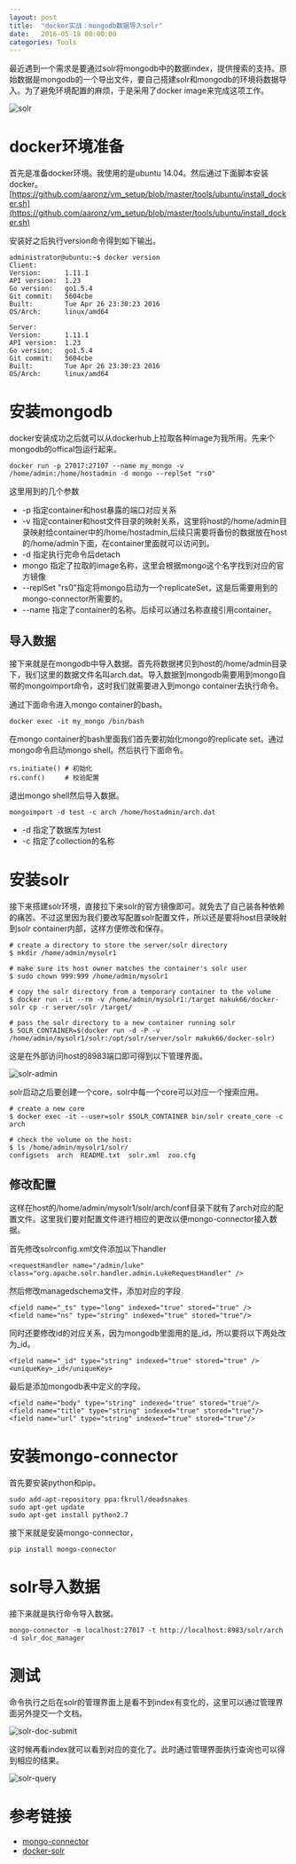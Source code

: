 ```yaml
---
layout: post
title:  "docker实战：mongodb数据导入solr"
date:   2016-05-18 00:00:00
categories: Tools
---
```


最近遇到一个需求是要通过solr将mongodb中的数据index，提供搜索的支持。原始数据是mongodb的一个导出文件，要自己搭建solr和mongodb的环境将数据导入。为了避免环境配置的麻烦，于是采用了docker image来完成这项工作。

![solr](../assets/images/posts/solr.png)

<!--more-->

# docker环境准备
首先是准备docker环境。我使用的是ubuntu 14.04。然后通过下面脚本安装docker。
[https://github.com/aaronz/vm_setup/blob/master/tools/ubuntu/install_docker.sh](https://github.com/aaronz/vm_setup/blob/master/tools/ubuntu/install_docker.sh)

安装好之后执行version命令得到如下输出。

    administrator@ubuntu:~$ docker version
    Client:
    Version:      1.11.1
    API version:  1.23
    Go version:   go1.5.4
    Git commit:   5604cbe
    Built:        Tue Apr 26 23:30:23 2016
    OS/Arch:      linux/amd64

    Server:
    Version:      1.11.1
    API version:  1.23
    Go version:   go1.5.4
    Git commit:   5604cbe
    Built:        Tue Apr 26 23:30:23 2016
    OS/Arch:      linux/amd64


# 安装mongodb
docker安装成功之后就可以从dockerhub上拉取各种image为我所用。先来个mongodb的offical包运行起来。

    docker run -p 27017:27107 --name my_mongo -v /home/admin:/home/hostadmin -d mongo --replSet "rs0"

这里用到的几个参数
 - -p 指定container和host暴露的端口对应关系
 - -v 指定container和host文件目录的映射关系，这里将host的/home/admin目录映射给container中的/home/hostadmin,后续只需要将备份的数据放在host的/home/admin下面，在container里面就可以访问到。
 - -d 指定执行完命令后detach
 - mongo 指定了拉取的image名称，这里会根据mongo这个名字找到对应的官方镜像
 - --replSet "rs0"指定将mongo启动为一个replicateSet，这是后需要用到的mongo-connector所需要的。 
 - --name 指定了container的名称。后续可以通过名称直接引用container。

## 导入数据
接下来就是在mongodb中导入数据。首先将数据拷贝到host的/home/admin目录下，我们这里的数据文件名叫arch.dat。导入数据到mongodb需要用到mongo自带的mongoimport命令，这时我们就需要进入到mongo container去执行命令。

通过下面命令进入mongo container的bash。

    docker exec -it my_mongo /bin/bash

在mongo container的bash里面我们首先要初始化mongo的replicate set。通过mongo命令启动mongo shell。然后执行下面命令。

    rs.initiate() # 初始化
    rs.conf()     # 校验配置

退出mongo shell然后导入数据。

    mongoimport -d test -c arch /home/hostadmin/arch.dat
    
 - -d 指定了数据库为test
 - -c 指定了collection的名称
 

# 安装solr

接下来搭建solr环境，直接拉下来solr的官方镜像即可。就免去了自己装各种依赖的痛苦。不过这里因为我们要改写配置solr配置文件，所以还是要将host目录映射到solr container内部，这样方便修改和保存。

    # create a directory to store the server/solr directory
    $ mkdir /home/admin/mysolr1

    # make sure its host owner matches the container's solr user
    $ sudo chown 999:999 /home/admin/mysolr1

    # copy the solr directory from a temporary container to the volume
    $ docker run -it --rm -v /home/admin/mysolr1:/target makuk66/docker-solr cp -r server/solr /target/

    # pass the solr directory to a new container running solr
    $ SOLR_CONTAINER=$(docker run -d -P -v /home/admin/mysolr1/solr:/opt/solr/server/solr makuk66/docker-solr)

    

这是在外部访问host的8983端口即可得到以下管理界面。

![solr-admin](../assets/images/posts/solr-admin.png)
    
solr启动之后要创建一个core，solr中每一个core可以对应一个搜索应用。

    # create a new core
    $ docker exec -it --user=solr $SOLR_CONTAINER bin/solr create_core -c arch

    # check the volume on the host:
    $ ls /home/admin/mysolr1/solr/
    configsets  arch  README.txt  solr.xml  zoo.cfg

## 修改配置

这样在host的/home/admin/mysolr1/solr/arch/conf目录下就有了arch对应的配置文件。这里我们要对配置文件进行相应的更改以便mongo-connector接入数据。

首先修改solrconfig.xml文件添加以下handler

    <requestHandler name="/admin/luke" class="org.apache.solr.handler.admin.LukeRequestHandler" />

然后修改managedschema文件，添加对应的字段

    <field name="_ts" type="long" indexed="true" stored="true" />
    <field name="ns" type="string" indexed="true" stored="true"/>

同时还要修改id的对应关系，因为mongodb里面用的是_id，所以要将以下两处改为_id。
    
    <field name="_id" type="string" indexed="true" stored="true" />
    <uniqueKey>_id</uniqueKey>
    
最后是添加mongodb表中定义的字段。
    
    <field name="body" type="string" indexed="true" stored="true"/>
    <field name="title" type="string" indexed="true" stored="true"/>
    <field name="url" type="string" indexed="true" stored="true"/>

# 安装mongo-connector

首先要安装python和pip。

    sudo add-apt-repository ppa:fkrull/deadsnakes
    sudo apt-get update
    sudo apt-get install python2.7

接下来就是安装mongo-connector，
    
    pip install mongo-connector

# solr导入数据

接下来就是执行命令导入数据。

    mongo-connector -m localhost:27017 -t http://localhost:8983/solr/arch -d solr_doc_manager

# 测试

命令执行之后在solr的管理界面上是看不到index有变化的，这里可以通过管理界面另外提交一个文档。

![solr-doc-submit](../assets/images/posts/solr-doc-submit.png)

这时候再看index就可以看到对应的变化了。此时通过管理界面执行查询也可以得到相应的结果。

![solr-query](../assets/images/posts/solr-query.png)


# 参考链接

- [mongo-connector](https://github.com/mongodb-labs/mongo-connector/wiki/Usage%20with%20Solr)
- [docker-solr](https://github.com/makuk66/docker-solr/blob/master/Docker-FAQ.md)
